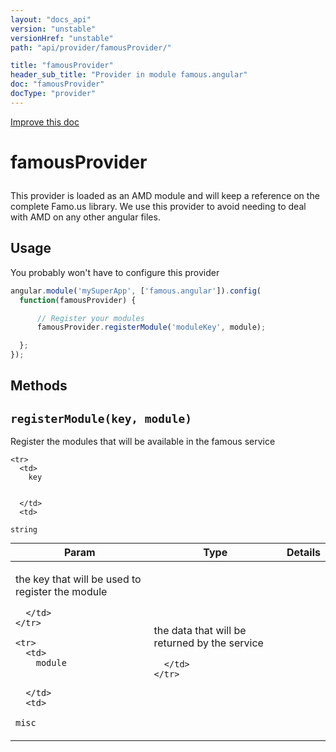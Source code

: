 ```yaml
---
layout: "docs_api"
version: "unstable"
versionHref: "unstable"
path: "api/provider/famousProvider/"

title: "famousProvider"
header_sub_title: "Provider in module famous.angular"
doc: "famousProvider"
docType: "provider"
---
```


<div class="improve-docs">
  <a href='https://github.com/FamousInternal/famous-angular/edit/master/app/scripts/famous.angular.js#L53'>
    Improve this doc
  </a>
</div>




<h1 class="api-title">

  famousProvider



</h1>





This provider is loaded as an AMD module and will keep a reference on the complete Famo.us library.
We use this provider to avoid needing to deal with AMD on any other angular files.










## Usage
You probably won't have to configure this provider

```js
angular.module('mySuperApp', ['famous.angular']).config(
  function(famousProvider) {

      // Register your modules
      famousProvider.registerModule('moduleKey', module);

  };
});
```


  

  
## Methods

<div id="registerModule"></div>
<h2>
  <code>registerModule(key, module)</code>

</h2>

Register the modules that will be available in the famous service




<table class="table" style="margin:0;">
  <thead>
    <tr>
      <th>Param</th>
      <th>Type</th>
      <th>Details</th>
    </tr>
  </thead>
  <tbody>
    
    <tr>
      <td>
        key
        
        
      </td>
      <td>
        
  <code>string</code>
      </td>
      <td>
        <p>the key that will be used to register the module</p>

        
      </td>
    </tr>
    
    <tr>
      <td>
        module
        
        
      </td>
      <td>
        
  <code>misc</code>
      </td>
      <td>
        <p>the data that will be returned by the service</p>

        
      </td>
    </tr>
    
  </tbody>
</table>








  
  






